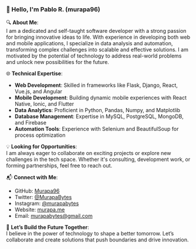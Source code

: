 ### 👋 Hello, I'm Pablo R. (murapa96)

🔍 **About Me**:  
I am a dedicated and self-taught software developer with a strong passion for bringing innovative ideas to life. With experience in developing both web and mobile applications, I specialize in data analysis and automation, transforming complex challenges into scalable and effective solutions. I am motivated by the potential of technology to address real-world problems and unlock new possibilities for the future.

🌐 **Technical Expertise**:
- **Web Development**: Skilled in frameworks like Flask, Django, React, Vue.js, and Angular
- **Mobile Development**: Building dynamic mobile experiences with React Native, Ionic, and Flutter
- **Data Analytics**: Proficient in Python, Pandas, Numpy, and Matplotlib
- **Database Management**: Expertise in MySQL, PostgreSQL, MongoDB, and Firebase
- **Automation Tools**: Experience with Selenium and BeautifulSoup for process optimization

💡 **Looking for Opportunities**:  
I am always eager to collaborate on exciting projects or explore new challenges in the tech space. Whether it's consulting, development work, or forming partnerships, feel free to reach out.

📬 **Connect with Me**:  
   - GitHub: [Murapa96](https://github.com/Murapa96)  
   - Twitter: [@MurapaBytes](https://twitter.com/MurapaBytes)  
   - Instagram: [@murapabytes](https://www.instagram.com/murapabytes/)  
   - Website: [murapa.me](https://murapa.me)  
   - Email: [murapabytes@gmail.com](mailto:murapabytes@gmail.com)

🌟 **Let’s Build the Future Together**:  
I believe in the power of technology to shape a better tomorrow. Let’s collaborate and create solutions that push boundaries and drive innovation.

